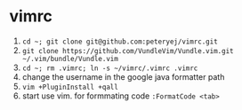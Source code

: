 # vimrc

1. `cd ~; git clone git@github.com:peteryej/vimrc.git`
2. `git clone https://github.com/VundleVim/Vundle.vim.git ~/.vim/bundle/Vundle.vim`
3. `cd ~; rm .vimrc; ln -s ~/vimrc/.vimrc .vimrc` 
4. change the username in the google java formatter path
5. `vim +PluginInstall +qall`
6. start use vim. for formmating code `:FormatCode <tab>`

